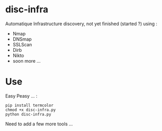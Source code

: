 # disc-infra
Automatique Infrastructure discovery, not yet finished (started ?) using :

- Nmap
- DNSmap
- SSLScan
- Dirb
- Nikto
- soon more ...


#  Use 

Easy Peasy ... :

```shell
pip install termcolor
chmod +x disc-infra.py
python disc-infra.py
```

Need to add a few more tools ...

